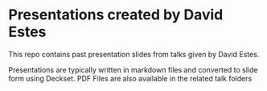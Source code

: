 # Presentations created by David Estes

This repo contains past presentation slides from talks given by David Estes.

Presentations are typically written in markdown files and converted to slide form using Deckset. PDF Files are also available in the related talk folders
